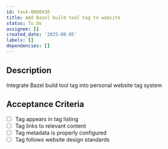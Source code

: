 ```yaml
---
id: task-0000438
title: Add Bazel build tool tag to website
status: To Do
assignee: []
created_date: '2025-08-05'
labels: []
dependencies: []
---
```


## Description

Integrate Bazel build tool tag into personal website tag system

## Acceptance Criteria

- [ ] Tag appears in tag listing
- [ ] Tag links to relevant content
- [ ] Tag metadata is properly configured
- [ ] Tag follows website design standards
